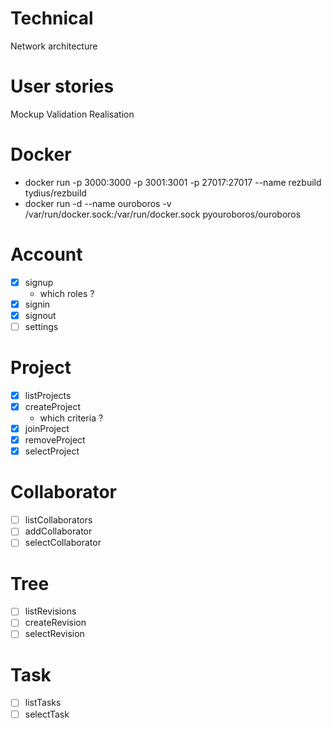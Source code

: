 
# Technical

Network architecture


# User stories
Mockup
Validation
Realisation

# Docker
- docker run -p 3000:3000 -p 3001:3001 -p 27017:27017 --name rezbuild tydius/rezbuild
- docker run -d --name ouroboros -v /var/run/docker.sock:/var/run/docker.sock pyouroboros/ouroboros

# Account
- [x] signup
    - which roles ?
- [x] signin
- [x] signout
- [ ] settings

# Project
- [x] listProjects
- [x] createProject
    - which criteria ?
- [x] joinProject
- [x] removeProject
- [x] selectProject

# Collaborator
- [ ] listCollaborators
- [ ] addCollaborator
- [ ] selectCollaborator

# Tree
- [ ] listRevisions
- [ ] createRevision
- [ ] selectRevision

# Task
- [ ] listTasks
- [ ] selectTask